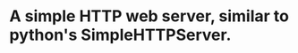 A simple HTTP web server, similar to python's SimpleHTTPServer.
==============================================================